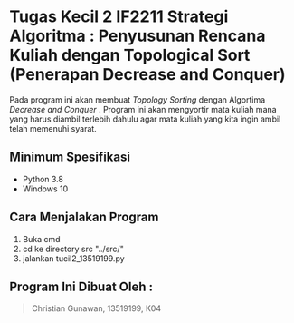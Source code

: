 # Tugas Kecil 2 IF2211 Strategi Algoritma : Penyusunan Rencana Kuliah dengan Topological Sort (Penerapan Decrease and Conquer)
Pada program ini akan membuat _Topology Sorting_ dengan Algortima _Decrease and Conquer_ . Program ini akan mengyortir mata kuliah mana yang harus diambil terlebih dahulu agar mata kuliah yang kita ingin ambil telah memenuhi syarat.

## Minimum Spesifikasi 
* Python 3.8
* Windows 10

## Cara Menjalakan Program
1. Buka cmd
2. cd ke directory src "../src/"
3. jalankan tucil2_13519199.py

##  Program Ini Dibuat Oleh :
> Christian Gunawan, 13519199, K04
